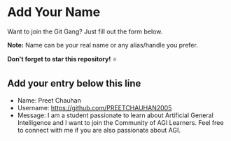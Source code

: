 # Add Your Name

Want to join the Git Gang? Just fill out the form below.

**Note:** Name can be your real name or any alias/handle you prefer.

**Don't forget to star this repository!** ⭐

## Add your entry below this line

- Name: Preet Chauhan
- Username: https://github.com/PREETCHAUHAN2005
- Message: I am a student passionate to learn about Artificial General Intelligence and I want to join the Community of AGI Learners. Feel free to connect with me if you are also passionate about AGI.
